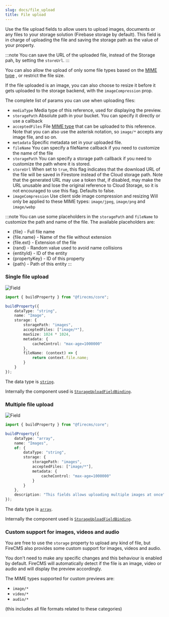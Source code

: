 ```yaml
---
slug: docs/file_upload
title: File upload
---
```


Use the file upload fields to allow users to upload images, documents or any
files to your storage solution (Firebase storage by default). This field is in
charge of uploading the file and saving the storage path as the value
of your property.

:::note
You can save the URL of the uploaded file, instead of the Storage pah,
by setting the `storeUrl`.
:::

You can also allow the upload of only some file types based on
the [MIME type](https://developer.mozilla.org/en-US/docs/Web/HTTP/Basics_of_HTTP/MIME_types/Common_types)
, or restrict the file size.

If the file uploaded is an image, you can also choose to resize it before
it gets uploaded to the storage backend, with the `imageCompression` prop.

The complete list of params you can use when uploading files:

* `mediaType` Media type of this reference, used for displaying the
  preview.
* `storagePath` Absolute path in your bucket. You can specify it
  directly or use a callback
* `acceptedFiles`
  File [MIME type](https://developer.mozilla.org/en-US/docs/Web/HTTP/Basics_of_HTTP/MIME_types/Common_types)
  that can be uploaded to this
  reference. Note that you can also use the asterisk notation, so `image/*`
  accepts any image file, and so on.
* `metadata` Specific metadata set in your uploaded file.
* `fileName` You can specify a fileName callback if you need to
  customize the name of the file
* `storagePath` You can specify a storage path callback if you need to
  customize the path where it is stored.
* `storeUrl` When set to `true`, this flag indicates that the download
  URL of the file will be saved in Firestore instead of the Cloud
  storage path. Note that the generated URL may use a token that, if
  disabled, may make the URL unusable and lose the original reference to
  Cloud Storage, so it is not encouraged to use this flag. Defaults to
  false.
* `imageCompression` Use client side image compression and resizing
  Will only be applied to these MIME types: `image/jpeg`, `image/png`
  and `image/webp`

:::note
You can use some placeholders in the `storagePath` and `fileName` to
customize the path and name of the file. The available placeholders are:

- \{file\} - Full file name
- \{file.name\} - Name of the file without extension
- \{file.ext\} - Extension of the file
- \{rand\} - Random value used to avoid name collisions
- \{entityId\} - ID of the entity
- \{propertyKey\} - ID of this property
- \{path\} - Path of this entity
:::

### Single file upload

![Field](/img/fields/File_upload.png)

```typescript jsx
import { buildProperty } from "@firecms/core";

buildProperty({
    dataType: "string",
    name: "Image",
    storage: {
        storagePath: "images",
        acceptedFiles: ["image/*"],
        maxSize: 1024 * 1024,
        metadata: {
            cacheControl: "max-age=1000000"
        },
        fileName: (context) => {
            return context.file.name;
        }
    }
});
```

The data type is [`string`](../config/string).

Internally the component used
is [`StorageUploadFieldBinding`](../../api/functions/StorageUploadFieldBinding).

### Multiple file upload

![Field](/img/fields/Multi_file_upload.png)

```typescript jsx
import { buildProperty } from "@firecms/core";

buildProperty({
    dataType: "array",
    name: "Images",
    of: {
        dataType: "string",
        storage: {
            storagePath: "images",
            acceptedFiles: ["image/*"],
            metadata: {
                cacheControl: "max-age=1000000"
            }
        }
    },
    description: "This fields allows uploading multiple images at once"
});
```

The data type is [`array`](../config/array).

Internally the component used
is [`StorageUploadFieldBinding`](../../api/functions/StorageUploadFieldBinding).

### Custom support for images, videos and audio

You are free to use the `storage` property to upload any kind of file, but
FireCMS also provides some custom support for images, videos and audio.

You don't need to make any specific changes and this behaviour is enabled by
default. FireCMS will automatically detect if the file is an image, video or
audio and will display the preview accordingly.

The MIME types supported for custom previews are:

- `image/*`
- `video/*`
- `audio/*`

(this includes all file formats related to these categories)
